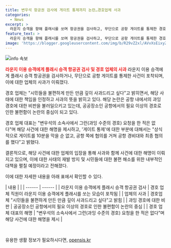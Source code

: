 ```yaml
---
title: 변우석 항공권 검사에 게이트 통제까지 논란…경호업체 사과
categories:
  - News
excerpt: >
  라운지 승객을 향해 플래시를 쏘며 항공권을 검사하고, 무단으로 공항 게이트를 통제한 경호업체가 논란이 되고 있습니다. 배우 변우석의 경호를 맡은 이 업체는 시민들을 불편하게 만든 만큼 깊이 사과한다고 밝혀, 관련된 일련의 사안에 대해 해명하고 있습니다. 해당 업체는 변우석의 소속사에서 과잉 수준의 경호를 요청한 적이 없다고 주장하며, 게이트 통제와 라운지 이용 승객의 항공권 검사는 공항 경비대와 협의하여 진행되었다고 밝혔습니다. 또한, 잘못된 행동으로 플래시를 쏜 것에 대해서는 사과하며, 재발 방지 교육을 실시할 계획이라고 전했습니다.
feature_text: >
  라운지 승객을 향해 플래시를 쏘며 항공권을 검사하고, 무단으로 공항 게이트를 통제한 경호업체가 논란이 되고 있습니다. 배우 변우석의 경호를 맡은 이 업체는 시민들을 불편하게 만든 만큼 깊이 사과한다고 밝혀, 관련된 일련의 사안에 대해 해명하고 있습니다. 해당 업체는 변우석의 소속사에서 과잉 수준의 경호를 요청한 적이 없다고 주장하며, 게이트 통제와 라운지 이용 승객의 항공권 검사는 공항 경비대와 협의하여 진행되었다고 밝혔습니다. 또한, 잘못된 행동으로 플래시를 쏜 것에 대해서는 사과하며, 재발 방지 교육을 실시할 계획이라고 전했습니다.
image: 'https://blogger.googleusercontent.com/img/b/R29vZ2xl/AVvXsEixyZcFfHzMRdzZMjFBmAUKJYCLCGyLL1o632UiGVXcaFdKo_bkvkuCioo0uUKlGfBVcT3P84aROyZIXSBEx3Aw5nCQ3pTgDom1WDC4m8eifvWiAmWEEVb4x6G_l8C0QH225ldMjyaFvpxGEBGNO37VmDTDMHGhJPq73UglMfDca1-0aw/s1600/blogspot.png'
---
```


<p><img src="https://blogger.googleusercontent.com/img/b/R29vZ2xl/AVvXsEixyZcFfHzMRdzZMjFBmAUKJYCLCGyLL1o632UiGVXcaFdKo_bkvkuCioo0uUKlGfBVcT3P84aROyZIXSBEx3Aw5nCQ3pTgDom1WDC4m8eifvWiAmWEEVb4x6G_l8C0QH225ldMjyaFvpxGEBGNO37VmDTDMHGhJPq73UglMfDca1-0aw/s1600/blogspot.png" alt="info 속보" /></p>

<p><b><span style="color: #ee2323;">라운지 이용 승객에게 플래시 승객 항공권 검사 및 경호 업체의 사과</span></b>
라운지 이용 승객에게 플래시 승객 항공권을 검사하거나, 무단으로 공항 게이트를 통제한 사건이 포착되며, 이에 대한 업체의 사과가 이뤄졌다.</p>

<p>경호 업체는 "시민들을 불편하게 만든 만큼 깊이 사과드리고 싶다"고 밝히면서, 해당 사태에 대한 책임을 인정하고 사과의 뜻을 밝히고 있다. 해당 논란은 공항 내에서의 과잉 경호에 대한 비판을 불러일으키고 있는데, 공공장소인 공항에서의 필요 이상의 경호로 인한 불편함이 논란의 중심이 되고 있다. </p>

<p>경호 업체 대표는 "변우석의 소속사에서 그런(과잉 수준의 경호) 요청을 한 적은 없다"며 해당 사건에 대한 해명을 제시하고, '게이트 통제'에 대한 부분에 대해서는 "상식적으로 게이트를 10분을 막을 순 없고, 공항 쪽에 협의를 거쳐 공항 경비대와 최종 협의를 했다"고 밝혔다. </p>

<p>결론적으로, 해당 사건에 대한 업체의 입장을 통해 사과와 함께 사건에 대한 해명이 이뤄지고 있으며, 이에 대한 사태의 재발 방지 및 시민들에 대한 불편 해소를 위한 내부적인 대책을 펼칠 예정이라고 전해졌다.</p>

<p>이에 대한 자세한 내용을 아래 표에서 확인할 수 있다. </p>

<p>| 내용 | |
| ------ | ------ |
| 라운지 이용 승객에게 플래시 승객 항공권 검사 | 경호 업체 직원이 라운지 이용 승객에게 플래시를 쏘는 모습이 포착됨 |
| 업체의 사과 | 경호업체 "시민들을 불편하게 만든 만큼 깊이 사과드리고 싶다"고 밝힘 |
| 과잉 경호에 대한 비판 | 공공장소인 공항에서의 필요 이상의 경호로 인한 불편함이 논란의 중심 |
| 경호 업체 대표의 해명 | "변우석의 소속사에서 그런(과잉 수준의 경호) 요청을 한 적은 없다"며 해당 사건에 대한 해명을 제시 |</p>

<p data-ke-size="size16">&nbsp;</p>
유용한 생활 정보가 필요하시다면, <a href="https://opensis.kr" rel="dofollow">opensis.kr</a>


